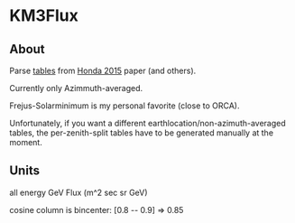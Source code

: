 # KM3Flux

## About

Parse [tables](http://www.icrr.u-tokyo.ac.jp/~mhonda/) from [Honda 2015](http://journals.aps.org/prd/abstract/10.1103/PhysRevD.92.023004) paper
(and others).

Currently only Azimmuth-averaged. 

Frejus-Solarminimum is my personal favorite (close to ORCA).

Unfortunately, if you want a different earthlocation/non-azimuth-averaged tables, the per-zenith-split tables
have to be generated manually at the moment.

## Units

all energy GeV
Flux (m^2 sec sr GeV)

cosine column is bincenter: 
    [0.8 -- 0.9] => 0.85
